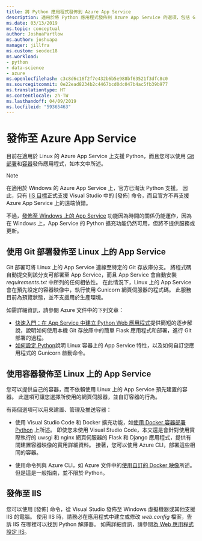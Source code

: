 ```yaml
---
title: 將 Python 應用程式發佈到 Azure App Service
description: 適用於將 Python 應用程式發佈到 Azure App Service 的選項，包括 Git 部署及 Linux 的容器，以及部署到 IIS。
ms.date: 03/13/2019
ms.topic: conceptual
author: JoshuaPartlow
ms.author: joshuapa
manager: jillfra
ms.custom: seodec18
ms.workload:
- python
- data-science
- azure
ms.openlocfilehash: c3c8d6c16f2f7e432b6b5e988bf63521f3dfc8c0
ms.sourcegitcommit: 0e22ead8234b2c4467bcd0dc047b4ac5fb39b977
ms.translationtype: HT
ms.contentlocale: zh-TW
ms.lasthandoff: 04/09/2019
ms.locfileid: "59365463"
---
```

# <a name="publish-to-azure-app-service"></a>發佈至 Azure App Service

目前在適用於 Linux 的 Azure App Service 上支援 Python，而且您可以使用 [Git 部署](#publish-to-app-service-on-linux-using-git-deploy)和[容器](#publish-to-app-service-on-linux-using-containers)發佈應用程式，如本文中所述。

> [!Note]
> 在適用於 Windows 的 Azure App Service 上，官方已淘汰 Python 支援。 因此，只有 [IIS 目標](#publish-to-iis)正式支援 Visual Studio 中的 [發佈] 命令，而且官方不再支援 Azure App Service 上的遠端偵錯。
>
> 不過，[發佈至 Windows 上的 App Service](publish-to-app-service-windows.md) 功能因為時間的關係仍能運作，因為在 Windows 上，App Service 的 Python 擴充功能仍然可用，但將不提供服務或更新。

## <a name="publish-to-app-service-on-linux-using-git-deploy"></a>使用 Git 部署發佈至 Linux 上的 App Service

Git 部署可將 Linux 上的 App Service 連線至特定的 Git 存放庫分支。 將程式碼自動提交到該分支可部署至 App Service，而且 App Service 會自動安裝 *requirements.txt* 中所列的任何相依性。 在此情況下，Linux 上的 App Service 會在預先設定的容器映像中，執行使用 Gunicorn 網頁伺服器的程式碼。 此服務目前為預覽狀態，並不支援用於生產環境。

如需詳細資訊，請參閱 Azure 文件中的下列文章：

- [快速入門：在 App Service 中建立 Python Web 應用程式](/azure/app-service/containers/quickstart-python?toc=%2Fpython%2Fazure%2FTOC.json)提供簡短的逐步解說，說明如何使用本機 Git 存放庫中的簡單 Flask 應用程式和部署，進行 Git 部署的過程。
- [如何設定 Python](/azure/app-service/containers/how-to-configure-python)說明 Linux 容器上的 App Service 特性，以及如何自訂您應用程式的 Gunicorn 啟動命令。

## <a name="publish-to-app-service-on-linux-using-containers"></a>使用容器發佈至 Linux 上的 App Service

您可以提供自己的容器，而不依賴使用 Linux 上的 App Service 預先建置的容器。 此選項可讓您選擇所使用的網頁伺服器，並自訂容器的行為。

有兩個選項可以用來建置、管理及推送容器：

- 使用 Visual Studio Code 和 Docker 擴充功能，如[使用 Docker 容器部署 Python](https://code.visualstudio.com/docs/python/tutorial-deploy-containers) 上所述。 即使您未使用 Visual Studio Code，本文還是會針對使用實際執行的 uwsgi 和 nginx 網頁伺服器的 Flask 和 Django 應用程式，提供有關建置容器映像的實用詳細資料。 接著，您可以使用 Azure CLI，部署這些相同的容器。

- 使用命令列與 Azure CLI，如 Azure 文件中的[使用自訂的 Docker 映像](/azure/app-service/containers/tutorial-custom-docker-image)所述。 但是這是一般指南，並不限於 Python。

## <a name="publish-to-iis"></a>發佈至 IIS

您可以使用 [發佈] 命令，從 Visual Studio 發佈至 Windows 虛擬機器或其他支援 IIS 的電腦。 使用 IIS 時，請務必在應用程式中建立或修改 *web.config* 檔案，告訴 IIS 在哪裡可以找到 Python 解譯器。 如需詳細資訊，請參閱[為 Web 應用程式設定 IIS](configure-web-apps-for-iis-windows.md)。

